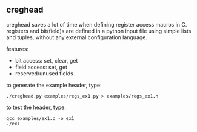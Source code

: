 creghead
--------

creghead saves a lot of time when defining register access macros in C.
registers and bit(field)s are defined in a python input file using
simple lists and tuples, without any external configuration language.

features:
* bit access: set, clear, get
* field access: set, get
* reserved/unused fields

to generate the example header, type:

    ./creghead.py examples/regs_ex1.py > examples/regs_ex1.h

to test the header, type:
    
    gcc examples/ex1.c -o ex1
    ./ex1

